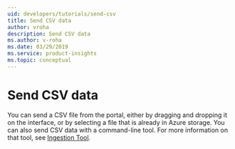 ```yaml
---
uid: developers/tutorials/send-csv
title: Send CSV data
author: vroha
description: Send CSV data
ms.author: v-roha
ms.date: 03/29/2019
ms.service: product-insights
ms.topic: conceptual
---
```

# Send CSV data

You can send a CSV file from the portal, either by dragging and dropping it on the interface,
or by selecting a file that is already in Azure storage.
You can also send CSV data with a command-line tool.
For more information on that tool, see [Ingestion Tool](../../developers/downloads/tutorials/ingest.md).
